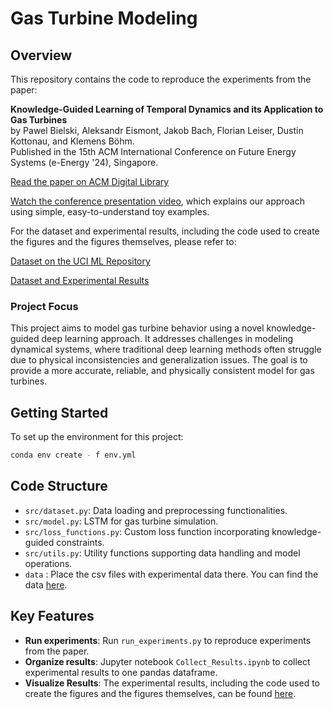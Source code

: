 # Gas Turbine Modeling

## Overview

This repository contains the code to reproduce the experiments from the paper:

**Knowledge-Guided Learning of Temporal Dynamics and its Application to Gas Turbines**  
by Pawel Bielski, Aleksandr Eismont, Jakob Bach, Florian Leiser, Dustin Kottonau, and Klemens Böhm.  
Published in the 15th ACM International Conference on Future Energy Systems (e-Energy '24), Singapore.

[Read the paper on ACM Digital Library](https://dl.acm.org/doi/10.1145/3632775.3661967)

[Watch the conference presentation video](https://www.youtube.com/watch?v=kG1HU2kaaMw&list=PLn0nrSd4xjjbw168up-HQ6ckv6AOczEii&index=9&ab_channel=AssociationforComputingMachinery%28ACM%29), which explains our approach using simple, easy-to-understand toy examples.

For the dataset and experimental results, including the code used to create the figures and the figures themselves, please refer to:

[Dataset on the UCI ML Repository](https://archive.ics.uci.edu/dataset/994/micro+gas+turbine+electrical+energy+prediction)

[Dataset and Experimental Results](https://doi.org/10.35097/sLJiahifxvfDKMEc)


### Project Focus

This project aims to model gas turbine behavior using a novel knowledge-guided deep learning approach. It addresses challenges in modeling dynamical systems, where traditional deep learning methods often struggle due to physical inconsistencies and generalization issues. The goal is to provide a more accurate, reliable, and physically consistent model for gas turbines.


## Getting Started

To set up the environment for this project:

```bash
conda env create - f env.yml
```

## Code Structure

- `src/dataset.py`: Data loading and preprocessing functionalities.
- `src/model.py`: LSTM for gas turbine simulation.
- `src/loss_functions.py`: Custom loss function incorporating knowledge-guided constraints.
- `src/utils.py`: Utility functions supporting data handling and model operations.
- `data` : Place the csv files with experimental data there. You can find the data [here](https://doi.org/10.35097/sLJiahifxvfDKMEc). 

## Key Features

- **Run experiments**: Run `run_experiments.py` to reproduce experiments from the paper.
- **Organize results**: Jupyter notebook `Collect_Results.ipynb` to collect experimental results to one pandas dataframe.
- **Visualize Results**: The experimental results, including the code used to create the figures and the figures themselves, can be found [here](https://doi.org/10.35097/sLJiahifxvfDKMEc).

